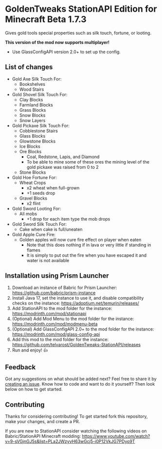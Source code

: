 # GoldenTweaks StationAPI Edition for Minecraft Beta 1.7.3

Gives gold tools special properties such as silk touch, fortune, or looting.

**This version of the mod now supports multiplayer!**
- Use GlassConfigAPI version 2.0+ to set up the config.

## List of changes

* Gold Axe Silk Touch For:
  * Bookshelves
  * Wood Stairs
* Gold Shovel Silk Touch For:
  * Clay Blocks
  * Farmland Blocks
  * Grass Blocks
  * Snow Blocks
  * Snow Layers
* Gold Pickaxe Silk Touch For:
  * Cobblestone Stairs
  * Glass Blocks
  * Glowstone Blocks
  * Ice Blocks
  * Ore Blocks
    * Coal, Redstone, Lapis, and Diamond
    * To be able to mine some of these ores the mining level of the gold pickaxe was raised from 0 to 2
  * Stone Blocks
* Gold Hoe Fortune For:
  * Wheat Crops
    * x2 wheat when full-grown
    * +1 seeds drop
  * Gravel Blocks
    * x2 flint
* Gold Sword Looting For:
  * All mobs
    * +1 drop for each item type the mob drops
* Gold Sword Silk Touch For:
  * Cake when cake is full/uneaten
* Gold Apple Cure Fire:
  * Golden apples will now cure fire effect on player when eaten
    * Note that this does nothing if in lava or very little if standing in flames
    * It is simply to put out the fire when you have escaped it and water is not available

## Installation using Prism Launcher

1. Download an instance of Babric for Prism Launcher: https://github.com/babric/prism-instance
2. Install Java 17, set the instance to use it, and disable compatibility checks on the instance: https://adoptium.net/temurin/releases/
3. Add StationAPI to the mod folder for the instance: https://modrinth.com/mod/stationapi
4. (Optional) Add Mod Menu to the mod folder for the instance: https://modrinth.com/mod/modmenu-beta
5. (Optional) Add GlassConfigAPI 2.0+ to the mod folder for the instance: https://modrinth.com/mod/glass-config-api
6. Add this mod to the mod folder for the instance: https://github.com/telvarost/GoldenTweaks-StationAPI/releases
7. Run and enjoy! 👍

## Feedback

Got any suggestions on what should be added next? Feel free to share it by [creating an issue](https://github.com/telvarost/GoldenTweaks-StationAPI/issues/new). Know how to code and want to do it yourself? Then look below on how to get started.

## Contributing

Thanks for considering contributing! To get started fork this repository, make your changes, and create a PR. 

If you are new to StationAPI consider watching the following videos on Babric/StationAPI Minecraft modding: https://www.youtube.com/watch?v=9-sVGjnGJ5s&list=PLa2JWzyvH63wGcj5-i0P12VkJG7PDyo9T
